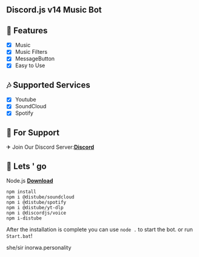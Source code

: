 ## Discord.js v14 Music Bot

## 📑 Features

- [x] Music
- [x] Music Filters
- [x] MessageButton
- [x] Easy to Use

## 🎶 Supported Services

- [x] Youtube
- [x] SoundCloud
- [x] Spotify

## 🚨 For Support

✈ Join Our Discord Server:**[Discord](https://discord.gg/KZBZSbQKZn)**

## 🚨  Lets ' go
Node.js **[Download](https://nodejs.org/dist/v18.0.1/node-v18.0.1-x64.msi)**

```
npm install
npm i @distube/soundcloud
npm i @distube/spotify
npm i @distube/yt-dlp
npm i @discordjs/voice
npm i-distube
```

After the installation is complete you can use `node .` to start the bot. or run `Start.bat`!

she/sir inorwa.personality
